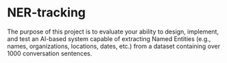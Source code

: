 # NER-tracking
The purpose of this project is to evaluate your ability to design, implement, and test an AI-based system capable of extracting Named Entities (e.g., names, organizations, locations, dates, etc.) from a dataset containing over 1000 conversation sentences.
